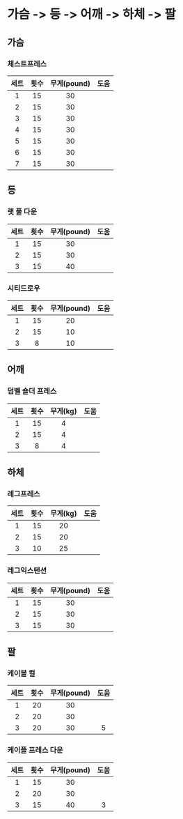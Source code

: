 # 가슴 -> 등 -> 어깨 -> 하체 -> 팔

## 가슴

### 체스트프레스

| 세트 | 횟수 | 무게(pound) | 도움 |
| :--: | :--: | :---------: | :--: |
|  1   |  15  |     30      |      |
|  2   |  15  |     30      |      |
|  3   |  15  |     30      |      |
|  4   |  15  |     30      |      |
|  5   |  15  |     30      |      |
|  6   |  15  |     30      |      |
|  7   |  15  |     30      |      |

## 등

### 랫 풀 다운

| 세트 | 횟수 | 무게(pound) | 도움 |
| :--: | :--: | :---------: | :--: |
|  1   |  15  |     30      |      |
|  2   |  15  |     30      |      |
|  3   |  15  |     40      |      |

### 시티드로우

| 세트 | 횟수 | 무게(pound) | 도움 |
| :--: | :--: | :---------: | :--: |
|  1   |  15  |     20      |      |
|  2   |  15  |     10      |      |
|  3   |  8   |     10      |      |

## 어깨

### 덤벨 숄더 프레스

| 세트 | 횟수 | 무게(kg) | 도움 |
| :--: | :--: | :------: | :--: |
|  1   |  15  |    4     |      |
|  2   |  15  |    4     |      |
|  3   |  8   |    4     |      |

## 하체

### 레그프레스

| 세트 | 횟수 | 무게(kg) | 도움 |
| :--: | :--: | :------: | :--: |
|  1   |  15  |    20    |      |
|  2   |  15  |    20    |      |
|  3   |  10  |    25    |      |

### 레그익스텐션

| 세트 | 횟수 | 무게(pound) | 도움 |
| :--: | :--: | :---------: | :--: |
|  1   |  15  |     30      |      |
|  2   |  15  |     30      |      |
|  3   |  15  |     30      |      |

## 팔

### 케이블 컬

| 세트 | 횟수 | 무게(pound) | 도움 |
| :--: | :--: | :---------: | :--: |
|  1   |  20  |     30      |      |
|  2   |  20  |     30      |      |
|  3   |  20  |     30      |  5   |

### 케이플 프레스 다운

| 세트 | 횟수 | 무게(pound) | 도움 |
| :--: | :--: | :---------: | :--: |
|  1   |  15  |     30      |      |
|  2   |  20  |     30      |      |
|  3   |  15  |     40      |  3   |
